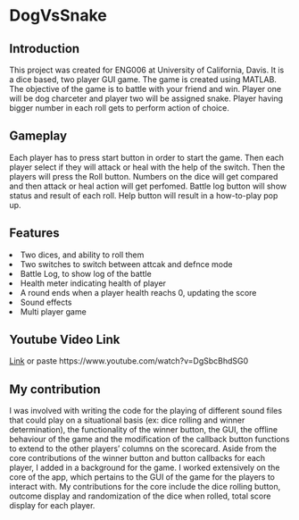 # DogVsSnake

<h2>Introduction</h2>
This project was created for ENG006 at University of California, Davis. It is a dice based, two player GUI game. The game is created using MATLAB. The objective of the game is to battle with your friend and win. Player one will be dog charceter and player two will be assigned snake. Player having bigger number in each roll gets to perform action of choice.

<h2>Gameplay</h2>
Each player has to press start button in order to start the game. Then each player select if they will attack or heal with the help of the switch. Then the players will press the Roll button. Numbers on the dice will get compared and then attack or heal action will get perfomed. Battle log button will show status and result of each roll. Help button will result in a how-to-play pop up.

<h2>Features</h2>
<li>Two dices, and ability to roll them</li>
<li>Two switches to switch between attcak and defnce mode</li>
<li>Battle Log, to show log of the battle</li>
<li>Health meter indicating health of player</li>
<li>A round ends when a player health reachs 0, updating the score</li>
<li>Sound effects</li>
<li>Multi player game</li>
  
<h2>Youtube Video Link</h2>
<a href="https://www.youtube.com/watch?v=DgSbcBhdSG0">Link</a> or paste  https://www.youtube.com/watch?v=DgSbcBhdSG0
  
<h2>My contribution</h2>

I was involved with writing the code for the playing of different sound files that could play on a situational basis (ex: dice rolling and winner determination), the functionality of the winner button, the GUI, the offline behaviour of the game and the modification of the callback button functions to extend to the other players’ columns on the scorecard. Aside from the core contributions of the winner button and button callbacks for each player, I added in a background for the game. I worked extensively on the core of the app, which pertains to the GUI of the game for the players to interact with. My contributions for the core include the dice rolling button, outcome display and randomization of the dice when rolled, total score display for each player.

